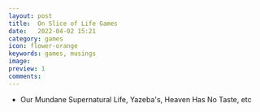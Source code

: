 ```yaml
---
layout: post
title:  On Slice of Life Games
date:   2022-04-02 15:21
category: games
icon: flower-orange
keywords: games, musings
image:
preview: 1
comments:
---
```


- Our Mundane Supernatural Life, Yazeba's, Heaven Has No Taste, etc

